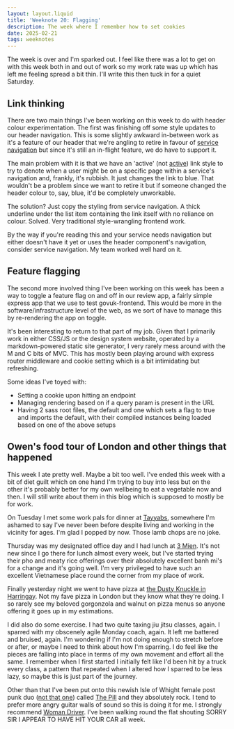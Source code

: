 ```yaml
---
layout: layout.liquid
title: 'Weeknote 20: Flagging'
description: The week where I remember how to set cookies
date: 2025-02-21
tags: weeknotes
---
```


The week is over and I'm sparked out. I feel like there was a lot to get on with this week both in and out of work so my work rate was up which has left me feeling spread a bit thin. I'll write this then tuck in for a quiet Saturday.

## Link thinking

There are two main things I've been working on this week to do with header colour experimentation. The first was finishing off some style updates to our header navigation. This is some slightly awkward in-between work as it's a feature of our header that we're angling to retire in favour of [service navigation](https://design-system.service.gov.uk/components/service-navigation/) but since it's still an in-flight feature, we do have to support it.

The main problem with it is that we have an 'active' (not [active](https://developer.mozilla.org/en-US/docs/Web/CSS/:active)) link style to try to denote when a user might be on a specific page within a service's navigation and, frankly, it's rubbish. It just changes the link to blue. That wouldn't be a problem since we want to retire it but if someone changed the header colour to, say, blue, it'd be completely unworkable.

The solution? Just copy the styling from service navigation. A thick underline under the list item containing the link itself with no reliance on colour. Solved. Very traditional style-wrangling frontend work.

By the way if you're reading this and your service needs navigation but either doesn't have it yet or uses the header component's navigation, consider service navigation. My team worked well hard on it.

## Feature flagging

The second more involved thing I've been working on this week has been a way to toggle a feature flag on and off in our review app, a fairly simple express app that we use to test govuk-frontend. This would be more in the software/infrastructure level of the web, as we sort of have to manage this by re-rendering the app on toggle.

It's been interesting to return to that part of my job. Given that I primarily work in either CSS/JS or the design system website, operated by a markdown-powered static site generator, I very rarely mess around with the M and C bits of MVC. This has mostly been playing around with express router middleware and cookie setting which is a bit intimidating but refreshing.

Some ideas I've toyed with:

- Setting a cookie upon hitting an endpoint
- Managing rendering based on if a query param is present in the URL
- Having 2 sass root files, the default and one which sets a flag to true and imports the default, with their compiled instances being loaded based on one of the above setups

## Owen's food tour of London and other things that happened

This week I ate pretty well. Maybe a bit too well. I've ended this week with a bit of diet guilt which on one hand I'm trying to buy into less but on the other it's probably better for my own wellbeing to eat a vegetable now and then. I will still write about them in this blog which is supposed to mostly be for work.

On Tuesday I met some work pals for dinner at [Tayyabs](https://www.tayyabs.co.uk/), somewhere I'm ashamed to say I've never been before despite living and working in the vicinity for ages. I'm glad I popped by now. Those lamb chops are no joke.

Thursday was my designated office day and I had lunch at [3 Mien](https://www.tripadvisor.co.uk/Restaurant_Review-g186338-d19501962-Reviews-3_Mien-London_England.html). It's not new since I go there for lunch almost every week, but I've started trying their pho and meaty rice offerings over their absolutely excellent banh mi's for a change and it's going well. I'm very privileged to have such an excellent Vietnamese place round the corner from my place of work.

Finally yesterday night we went to have pizza at [the Dusty Knuckle in Harringay](https://www.thedustyknuckle.com/harringa-cafe). Not my fave pizza in London but they know what they're doing. I so rarely see my beloved gorgonzola and walnut on pizza menus so anyone offering it goes up in my estimations.

I did also do some exercise. I had two quite taxing jiu jitsu classes, again. I sparred with my obscenely agile Monday coach, again. It left me battered and bruised, again. I'm wondering if I'm not doing enough to stretch before or after, or maybe I need to think about how I'm sparring. I do feel like the pieces are falling into place in terms of my own movement and effort all the same. I remember when I first started I initially felt like I'd been hit by a truck every class, a pattern that repeated when I altered how I sparred to be less lazy, so maybe this is just part of the journey.

Other than that I've been put onto this newish Isle of Whight female post punk duo ([not that one](https://wetlegband.com/)) called [The Pill](https://www.thepillband.com/) and they absolutely rock. I tend to prefer more angry guitar walls of sound so this is doing it for me. I strongly recommend [Woman Driver](https://www.youtube.com/watch?v=CdulV1jrabg). I've been walking round the flat shouting SORRY SIR I APPEAR TO HAVE HIT YOUR CAR all week.
